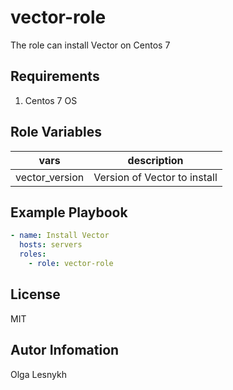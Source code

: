 vector-role
=========

The role can install Vector on Centos 7

Requirements
------------

1. Centos 7 OS  

Role Variables
--------------

|     vars       |        description          |
|----------------|-----------------------------|
| vector_version | Version of Vector to install|


Example Playbook
----------------

```yaml
- name: Install Vector
  hosts: servers
  roles:
    - role: vector-role
```


License
-------

MIT

Autor Infomation
----------------

Olga Lesnykh